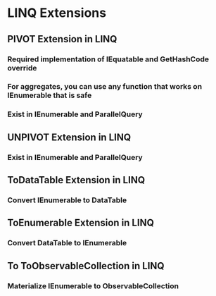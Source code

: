 ﻿# LINQ Extensions 
## PIVOT Extension in LINQ
### Required implementation of IEquatable<T> and GetHashCode  override
### For aggregates, you can use any function that works on IEnumerable that is safe
### Exist in IEnumerable and ParallelQuery

## UNPIVOT Extension in LINQ
### Exist in IEnumerable and ParallelQuery

## ToDataTable Extension in LINQ
### Convert IEnumerable<T> to DataTable

## ToEnumerable Extension in LINQ
### Convert DataTable to IEnumerable<T>

## To ToObservableCollection in LINQ
### Materialize IEnumerable<T> to ObservableCollection<T>
